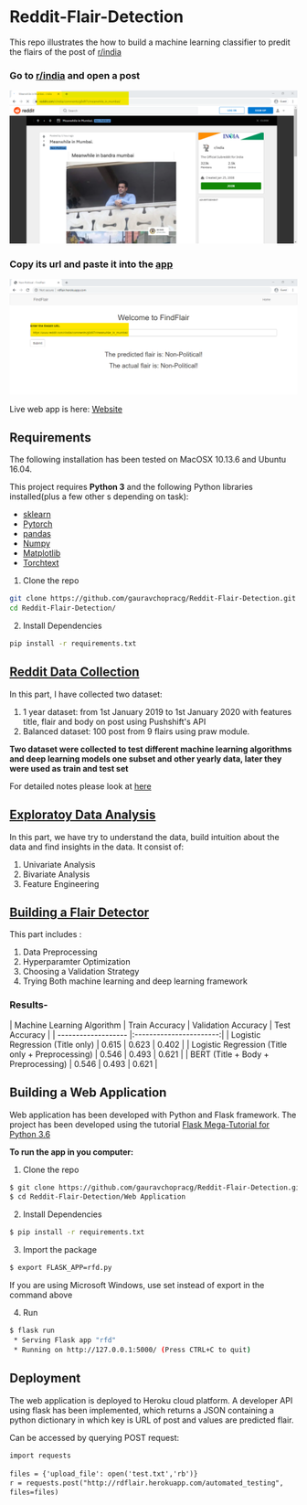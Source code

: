 # Reddit-Flair-Detection

This repo illustrates the how to build a machine learning classifier to predit the flairs of the post of [r/india](https://www.reddit.com/r/india/)

### Go to [r/india](https://www.reddit.com/r/india/) and open a post
![recognized_test1.png](https://github.com/gauravchopracg/Reddit-Flair-Detection/blob/master/Images/test1.png) 
### Copy its url and paste it into the [app](http://rdflair.herokuapp.com/)
![recognized_test2.png](https://github.com/gauravchopracg/Reddit-Flair-Detection/blob/master/Images/test2.png)

Live web app is here:
[Website](http://rdflair.herokuapp.com/)

## Requirements
The following installation has been tested on MacOSX 10.13.6 and Ubuntu 16.04.

This project requires **Python 3** and the following Python libraries installed(plus a few other s depending on task):

- [sklearn](http://scikit-learn.com/)
- [Pytorch](http://pytorch.org/)
- [pandas](pandas.pydata.org/)
- [Numpy](http://numpy.org/)
- [Matplotlib](https://matplotlib.org/) 
- [Torchtext](https://torchtext.readthedocs.io/en/latest/data.html)

1. Clone the repo

```bash
git clone https://github.com/gauravchopracg/Reddit-Flair-Detection.git
cd Reddit-Flair-Detection/
```

2. Install Dependencies
```bash
pip install -r requirements.txt
```

## [Reddit Data Collection](https://colab.research.google.com/drive/1F49m0XPeT1Yudls7Mj1pIRDxe_Ug89AF)

In this part, I have collected two dataset:
1. 1 year dataset: from 1st January 2019 to 1st January 2020 with features title, flair and body on post using Pushshift's API
2. Balanced dataset: 100 post from 9 flairs using praw module.

**Two dataset were collected to test different machine learning algorithms and deep learning models one subset and other yearly data, later they were used as train and test set**

For detailed notes please look at [here](https://nbviewer.jupyter.org/github/gauravchopracg/Reddit-Flair-Detection/blob/master/Jupyter%20Notebooks/Part_I_Reddit_Data_Collection.ipynb)
 
## [Exploratoy Data Analysis](https://colab.research.google.com/drive/19SD52wNoMs9UQc-zMLaPMBcKjeiao0Wk)

In this part, we have try to understand the data, build intuition about the data and find insights in the data. It consist of:

1. Univariate Analysis
2. Bivariate Analysis
3. Feature Engineering

## [Building a Flair Detector](https://colab.research.google.com/drive/1eIABpG6qoDbp1HGJQ4JtMqN2RTV3ensU)

This part includes :
1. Data Preprocessing
2. Hyperparamter Optimization
3. Choosing a Validation Strategy
4. Trying Both machine learning and deep learning  framework

### Results-

| Machine Learning Algorithm | Train Accuracy          | Validation Accuracy          | Test Accuracy          |
| -------------------        |:-----------------------:|
| Logistic Regression (Title only) | 0.615                  | 0.623                  | 0.402                  |
| Logistic Regression (Title only + Preprocessing) | 0.546                  | 0.493                  | 0.621                  |
| BERT (Title + Body + Preprocessing) | 0.546                  | 0.493                  | 0.621                  |


## Building a Web Application

Web application has been developed with Python and Flask framework. The project has been developed using the tutorial [Flask Mega-Tutorial for Python 3.6](https://blog.miguelgrinberg.com/post/the-flask-mega-tutorial-part-i-hello-world)

**To run the app in you computer:**

1. Clone the repo

```bash
$ git clone https://github.com/gauravchopracg/Reddit-Flair-Detection.git
$ cd Reddit-Flair-Detection/Web Application
```

2. Install Dependencies
```bash
$ pip install -r requirements.txt
```

3. Import the package
```bash
$ export FLASK_APP=rfd.py
```
If you are using Microsoft Windows, use set instead of export in the command above

4. Run
```bash
$ flask run
 * Serving Flask app "rfd"
 * Running on http://127.0.0.1:5000/ (Press CTRL+C to quit)
 ```

## Deployment

The web application is deployed to Heroku cloud platform. A developer API using flask has been implemented, which returns a JSON containing a python dictionary in which key is URL of post and values are predicted flair. 

Can be accessed by querying POST request: 
```
import requests

files = {'upload_file': open('test.txt','rb')}
r = requests.post("http://rdflair.herokuapp.com/automated_testing", files=files)
```

